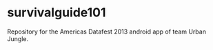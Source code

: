 survivalguide101
================

Repository for the Americas Datafest 2013 android app of team Urban Jungle.
